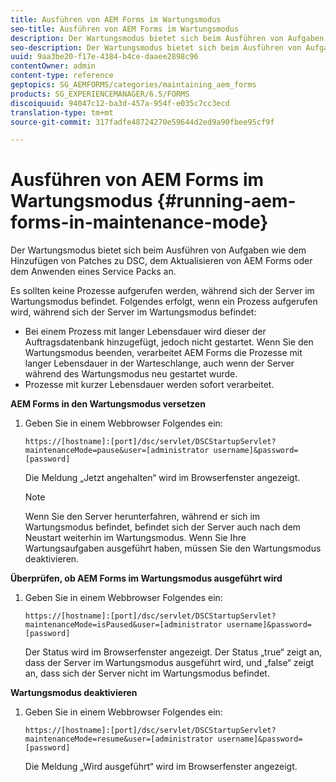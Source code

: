 ```yaml
---
title: Ausführen von AEM Forms im Wartungsmodus
seo-title: Ausführen von AEM Forms im Wartungsmodus
description: Der Wartungsmodus bietet sich beim Ausführen von Aufgaben wie dem Hinzufügen von Patches zu DSC, dem Aktualisieren von AEM Forms oder dem Anwenden eines Service Packs an. Erfahren Sie mehr über die Ausführung von AEM Forms im Wartungsmodus.
seo-description: Der Wartungsmodus bietet sich beim Ausführen von Aufgaben wie dem Hinzufügen von Patches zu DSC, dem Aktualisieren von AEM Forms oder dem Anwenden eines Service Packs an. Erfahren Sie mehr über die Ausführung von AEM Forms im Wartungsmodus.
uuid: 9aa3be20-f17e-4384-b4ce-daaee2898c96
contentOwner: admin
content-type: reference
geptopics: SG_AEMFORMS/categories/maintaining_aem_forms
products: SG_EXPERIENCEMANAGER/6.5/FORMS
discoiquuid: 94047c12-ba3d-457a-954f-e035c7cc3ecd
translation-type: tm+mt
source-git-commit: 317fadfe48724270e59644d2ed9a90fbee95cf9f

---
```



# Ausführen von AEM Forms im Wartungsmodus {#running-aem-forms-in-maintenance-mode}

Der Wartungsmodus bietet sich beim Ausführen von Aufgaben wie dem Hinzufügen von Patches zu DSC, dem Aktualisieren von AEM Forms oder dem Anwenden eines Service Packs an.

Es sollten keine Prozesse aufgerufen werden, während sich der Server im Wartungsmodus befindet. Folgendes erfolgt, wenn ein Prozess aufgerufen wird, während sich der Server im Wartungsmodus befindet:

* Bei einem Prozess mit langer Lebensdauer wird dieser der Auftragsdatenbank hinzugefügt, jedoch nicht gestartet. Wenn Sie den Wartungsmodus beenden, verarbeitet AEM Forms die Prozesse mit langer Lebensdauer in der Warteschlange, auch wenn der Server während des Wartungsmodus neu gestartet wurde.
* Prozesse mit kurzer Lebensdauer werden sofort verarbeitet.

**AEM Forms in den Wartungsmodus versetzen**

1. Geben Sie in einem Webbrowser Folgendes ein:

   `https://[hostname]:[port]/dsc/servlet/DSCStartupServlet?maintenanceMode=pause&user=[administrator username]&password=[password]`

   Die Meldung „Jetzt angehalten“ wird im Browserfenster angezeigt.

   >[!NOTE]
   >
   >Wenn Sie den Server herunterfahren, während er sich im Wartungsmodus befindet, befindet sich der Server auch nach dem Neustart weiterhin im Wartungsmodus. Wenn Sie Ihre Wartungsaufgaben ausgeführt haben, müssen Sie den Wartungsmodus deaktivieren.

**Überprüfen, ob AEM Forms im Wartungsmodus ausgeführt wird**

1. Geben Sie in einem Webbrowser Folgendes ein:

   `https://[hostname]:[port]/dsc/servlet/DSCStartupServlet?maintenanceMode=isPaused&user=[administrator username]&password=[password]`

   Der Status wird im Browserfenster angezeigt. Der Status „true“ zeigt an, dass der Server im Wartungsmodus ausgeführt wird, und „false“ zeigt an, dass sich der Server nicht im Wartungsmodus befindet.

**Wartungsmodus deaktivieren**

1. Geben Sie in einem Webbrowser Folgendes ein:

   `https://[hostname]:[port]/dsc/servlet/DSCStartupServlet?maintenanceMode=resume&user=[administrator username]&password=[password]`

   Die Meldung „Wird ausgeführt“ wird im Browserfenster angezeigt.


